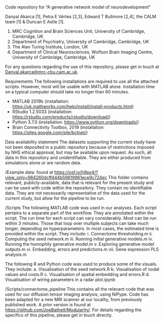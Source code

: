 Code repository for “A generative network model of neurodevelopment”

Danyal Akarca [1], Petra E Vértes [2,3], Edward T Bullmore [2,4], the CALM team [1] & Duncan E Astle [1].
1. MRC Cognition and Brain Sciences Unit, University of Cambridge, Cambridge, UK
2. Department of Psychiatry, University of Cambridge, Cambridge, UK
3. The Alan Turing Institute, London, UK
4. Department of Clinical Neurosciences, Wolfson Brain Imaging Centre, University of Cambridge, Cambridge, UK

For any questions regarding the use of this repository, please get in touch at Danyal.akarca@mrc-cbu.cam.ac.uk.

Requirements
The following installations are required to use all the attached scripts. However, most will be usable with MATLAB alone. Installation time on a typical computer should take no longer than 60 minutes.
* MATLAB 2019b (installation: https://uk.mathworks.com/help/install/install-products.html) 
* RStudio 1.2.5033 (installation: https://rstudio.com/products/rstudio/download/) 
* Python 3.7.0 (installation: https://www.python.org/downloads/) 
* Brain Connectivity Toolbox, 2019 (installation: https://sites.google.com/site/bctnet/)

Data availability statement
The datasets supporting the current study have not been deposited in a public repository because of restrictions imposed by NHS ethical approval, but may be available upon request. As such, all data in this repository and unidentifiable. They are either produced from simulations alone or are random data.

/Example data: found at https://osf.io/h9px4/?view_only=984260dcff444b59819961ece9c724ec
This folder contains relevant, publicly-available, data that is relevant for the present study and can be used with code within the repository. They contain no identifiable data. They are not necessarily representative of the data used for the current study, but allow for the pipeline to be run.

/Scripts
The following MATLAB code was used in our analyses. Each script pertains to a separate part of the workflow. They are annotated within the script. The run time for each script can vary considerably. Most can be run within 3 minutes. Those that loop over multiple subjects can take much longer, depending on hyperparameters. In most cases, the estimated time is provided within the script. They include:
i. Connectome thresholding.m
ii. Computing the seed network.m
iii. Running initial generative models.m
iv. Running the homophily generative model.m
v. Exploring generative model outputs.m
vi. Embedding, errors and predictions.m
vii. Gene expression PLS analysis.m

The following R and Python code was used to produce some of the visuals. They include:
a. Visualisation of the seed network.R
b. Visualisation of nodal values and costs.R
c. Visualisation of spatial embedding and errors.R
d. Visualisation of wiring parameters in a radar plot.ipynb

/Scripts/connectome_pipeline
This contains all the relevant code that was used for our diffusion tensor imaging analysis, using NiPype. Code has been adapted for a new MRI scanner at our locality, from previously published work. A prior version is found at https://github.com/JoeBathelt/Modularity/. For details regarding the specifics of this pipeline, please get in touch directly.
